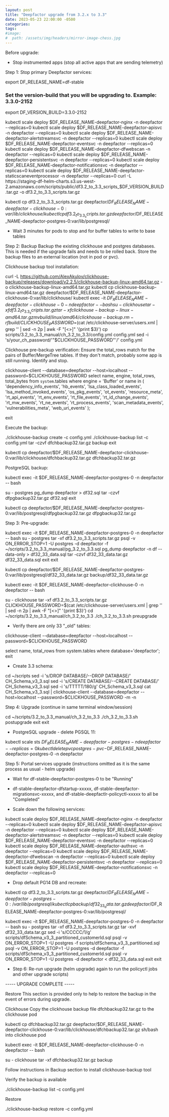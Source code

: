 ```yaml
---
layout: post
title: "Deepfactor upgrade from 3.2.x to 3.3"
date: 2023-05-23 22:00:00 -0500
categories:
tags:
#image:
#  path: /assets/img/headers/mirror-image-chess.jpg
---
```


Before upgrade:
  * Stop instrumented apps (stop all active apps that are sending telemetry)

Step 1: Stop primary Deepfactor services:

  export DF_RELEASE_NAME=df-stable
  ### Set the version-build that you will be upgrading to.  Example: 3.3.0-2152
  export DF_VERSION_BUILD=3.3.0-2152

  kubectl scale deploy $DF_RELEASE_NAME-deepfactor-nginx -n deepfactor --replicas=0
  kubectl scale deploy $DF_RELEASE_NAME-deepfactor-apisvc -n deepfactor --replicas=0
  kubectl scale deploy $DF_RELEASE_NAME-deepfactor-alertstreamsvc -n deepfactor --replicas=0
  kubectl scale deploy $DF_RELEASE_NAME-deepfactor-eventsvc -n deepfactor --replicas=0
  kubectl scale deploy $DF_RELEASE_NAME-deepfactor-dfwebscan -n deepfactor --replicas=0
  kubectl scale deploy $DF_RELEASE_NAME-deepfactor-persistentsvc -n deepfactor --replicas=0
  kubectl scale deploy $DF_RELEASE_NAME-deepfactor-notificationsvc -n deepfactor --replicas=0
  kubectl scale deploy $DF_RELEASE_NAME-deepfactor-staticscaneventprocessor -n deepfactor --replicas=0
  curl -L https://staging-df-helm-charts.s3.us-west-2.amazonaws.com/scripts/public/df3.2_to_3.3_scripts_$DF_VERSION_BUILD.tar.gz -o df3.2_to_3.3_scripts.tar.gz

  kubectl cp df3.2_to_3.3_scripts.tar.gz deepfactor/$DF_RELEASE_NAME-deepfactor-clickhouse-0:var/lib/clickhouse/
  kubectl cp df3.2_to_3.3_scripts.tar.gz deepfactor/$DF_RELEASE_NAME-deepfactor-postgres-0:var/lib/postgresql/

  * Wait 3 minutes for pods to stop and for buffer tables to write to base tables

Step 2: Backup
  Backup the existing clickhouse and postgres databases. This is needed if the upgrade fails and needs to be rolled back.
  Store the backup files to an external location (not in pod or pvc).

 Clickhouse backup tool installation:

  curl -L https://github.com/AlexAkulov/clickhouse-backup/releases/download/v2.2.5/clickhouse-backup-linux-amd64.tar.gz -o clickhouse-backup-linux-amd64.tar.gz
  kubectl cp clickhouse-backup-linux-amd64.tar.gz deepfactor/$DF_RELEASE_NAME-deepfactor-clickhouse-0:var/lib/clickhouse/
  kubectl exec -it $DF_RELEASE_NAME-deepfactor-clickhouse-0  -n deepfactor -- bash
  su - clickhouse
  tar -xf df3.2_to_3.3_scripts.tar.gz
  tar -xf clickhouse-backup-linux-amd64.tar.gz
  mv build/linux/amd64/clickhouse-backup .
  rm -rf build/
  CLICKHOUSE_PASSWORD=$(cat /etc/clickhouse-server/users.xml | grep '<password>' | sed -n 2p | awk -F "[<>]" '{print $3}')
  cp scripts/3.2_to_3.3_manual/ch_3.2_to_3.3/config.yml config.yml
  sed -i 's/your_ch_password/'"$CLICKHOUSE_PASSWORD"'/' config.yml

 Clickhouse pre-backup verification:
  Ensure the total_rows match for the pairs of Buffer/MergeTree tables.  If they don't match, probably some app is still running.  Identify and stop.

  clickhouse-client --database=deepfactor --host=localhost --password=$CLICKHOUSE_PASSWORD
  select name, engine, total_rows, total_bytes from `system`.tables where engine = 'Buffer' or name in (
  'dependency_info_events',
  'hb_events',
  'lsa_class_loaded_events',
  'lsa_method_invoked_events',
  'os_pkg_events',
  'ot_events',
  'resource_meta',
  'rt_api_events',
  'rt_env_events',
  'rt_file_events',
  'rt_id_change_events',
  'rt_mw_events',
  'rt_ne_events',
  'rt_process_events',
  'scan_metadata_events',
  'vulnerabilities_meta',
  'web_uri_events'
  );

  exit

 Execute the backup:

  ./clickhouse-backup create -c config.yml
  ./clickhouse-backup list -c config.yml
  tar -czvf dfchbackup32.tar.gz backup
  exit

  kubectl cp deepfactor/$DF_RELEASE_NAME-deepfactor-clickhouse-0:var/lib/clickhouse/dfchbackup32.tar.gz dfchbackup32.tar.gz

 PostgreSQL backup:

  kubectl exec -it $DF_RELEASE_NAME-deepfactor-postgres-0 -n deepfactor -- bash

  su - postgres
  pg_dump deepfactor > df32.sql
  tar -czvf dfpgbackup32.tar.gz df32.sql
  exit

  kubectl cp  deepfactor/$DF_RELEASE_NAME-deepfactor-postgres-0:var/lib/postgresql/dfpgbackup32.tar.gz dfpgbackup32.tar.gz

Step 3: Pre-upgrade:

  kubectl exec -it $DF_RELEASE_NAME-deepfactor-postgres-0  -n deepfactor -- bash
  su - postgres
  tar -xf df3.2_to_3.3_scripts.tar.gz
  psql -v ON_ERROR_STOP=1 -U postgres -d deepfactor -f ~/scripts/3.2_to_3.3_manual/pg_3.2_to_3.3.sql
  pg_dump deepfactor -n df --data-only > df32_33_data.sql
  tar -czvf df32_33_data.tar.gz df32_33_data.sql
  exit
  exit

  kubectl cp deepfactor/$DF_RELEASE_NAME-deepfactor-postgres-0:var/lib/postgresql/df32_33_data.tar.gz backup/df32_33_data.tar.gz

  kubectl exec -it $DF_RELEASE_NAME-deepfactor-clickhouse-0 -n deepfactor -- bash

  su - clickhouse
  tar -xf df3.2_to_3.3_scripts.tar.gz
  CLICKHOUSE_PASSWORD=$(cat /etc/clickhouse-server/users.xml | grep '<password>' | sed -n 2p | awk -F "[<>]" '{print $3}')
  cd ~/scripts/3.2_to_3.3_manual/ch_3.2_to_3.3
  ./ch_3.2_to_3.3.sh preupgrade

 * Verify there are only 33 "_old" tables:

  clickhouse-client --database=deepfactor --host=localhost --password=$CLICKHOUSE_PASSWORD

  select name, total_rows from system.tables where database='deepfactor';
  exit

 * Create 3.3 schema:

  cd ~/scripts
  sed -i 's/DROP DATABASE/--DROP DATABASE/' CH_Schema_v3_3.sql
  sed -i 's/CREATE DATABASE/--CREATE DATABASE/' CH_Schema_v3_3.sql
  sed -i 's/TTTTT/180/g' CH_Schema_v3_3.sql
  cat CH_Schema_v3_3.sql | clickhouse-client --database=deepfactor --host=localhost --password=$CLICKHOUSE_PASSWORD -m -n

 Step 4: Upgrade (continue in same terminal window/session)

   cd ~/scripts/3.2_to_3.3_manual/ch_3.2_to_3.3
  ./ch_3.2_to_3.3.sh postupgrade
  exit
  exit

   * PostgreSQL upgrade - delete PGSQL 11:

  kubectl scale sts $DF_RELEASE_NAME-deepfactor-postgres -n deepfactor --replicas=0
  kubectl delete pvc postgres-pvc-$DF_RELEASE_NAME-deepfactor-postgres-0 -n deepfactor

Step 5: Portal services upgrade (instructions omitted as it is the same process as usual - helm upgrade)

  * Wait for    df-stable-deepfactor-postgres-0 to be "Running"
  * df-stable-deepfactor-dfstartup-xxxxx, df-stable-deepfactor-migrationsvc-xxxxx, and
    df-stable-deepfactlr-policyctl-xxxxx    to all be "Completed"

 * Scale down the following services:

  kubectl scale deploy $DF_RELEASE_NAME-deepfactor-nginx -n deepfactor --replicas=0
  kubectl scale deploy $DF_RELEASE_NAME-deepfactor-apisvc -n deepfactor --replicas=0
  kubectl scale deploy $DF_RELEASE_NAME-deepfactor-alertstreamsvc -n deepfactor --replicas=0
  kubectl scale deploy $DF_RELEASE_NAME-deepfactor-eventsvc -n deepfactor --replicas=0
  kubectl scale deploy $DF_RELEASE_NAME-deepfactor-authsvc -n deepfactor --replicas=0
  kubectl scale deploy $DF_RELEASE_NAME-deepfactor-dfwebscan -n deepfactor --replicas=0
  kubectl scale deploy $DF_RELEASE_NAME-deepfactor-persistentsvc -n deepfactor --replicas=0
  kubectl scale deploy $DF_RELEASE_NAME-deepfactor-notificationsvc -n deepfactor --replicas=0

 * Drop default PG14 DB and recreate:

  kubectl cp df3.2_to_3.3_scripts.tar.gz deepfactor/$DF_RELEASE_NAME-deepfactor-postgres-0:/var/lib/postgresql/
  kubectl cp backup/df32_33_data.tar.gz deepfactor/$DF_RELEASE_NAME-deepfactor-postgres-0:var/lib/postgresql/

  
  kubectl exec -it $DF_RELEASE_NAME-deepfactor-postgres-0  -n deepfactor -- bash
  su - postgres
  tar -xf df3.2_to_3.3_scripts.tar.gz
  tar -xvf df32_33_data.tar.gz
  sed -i 's/CCCCC/1/g' scripts/dfSchema_v3_3_partitioned_customerId.sql
  psql -v ON_ERROR_STOP=1 -U postgres -f scripts/dfSchema_v3_3_partitioned.sql
  psql -v ON_ERROR_STOP=1 -U postgres -d deepfactor -f scripts/dfSchema_v3_3_partitioned_customerId.sql
  psql -v ON_ERROR_STOP=1 -U postgres -d deepfactor < df32_33_data.sql
  exit
  exit

* Step 6: Re-run upgrade (helm upgrade) again to run the policyctl jobs and other upgrade scripts)

----- UPGRADE COMPLETE -----

Restore
This section is provided only to help to restore the backup in the event of errors during upgrade.

Clickhouse
Copy the clickhouse backup file dfchbackup32.tar.gz to the clickhouse pod

kubectl cp dfchbackup32.tar.gz deepfactor/$DF_RELEASE_NAME-deepfactor-clickhouse-0:var/lib/clickhouse/dfchbackup32.tar.gz
sh/bash into clickhouse pod

kubectl exec -it $DF_RELEASE_NAME-deepfactor-clickhouse-0  -n deepfactor -- bash

su - clickhouse
tar -xf dfchbackup32.tar.gz backup

Follow instructions in Backup section to install clickhouse-backup tool

Verify the backup is available

./clickhouse-backup list -c config.yml

Restore

./clickhouse-backup restore -c config.yml <backup name as shown in the list>